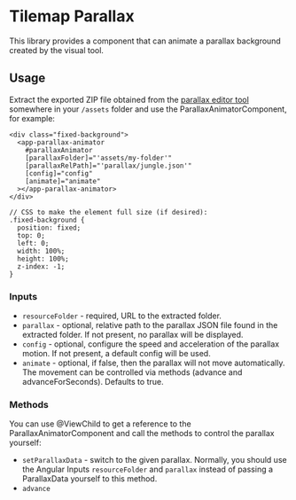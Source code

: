 # Tilemap Parallax

This library provides a component that can animate a parallax background created by the visual tool.

## Usage

Extract the exported ZIP file obtained from the [parallax editor tool](https://github.com/kevincentius/tile-parallax) somewhere in your `/assets` folder and use the ParallaxAnimatorComponent, for example:

```
<div class="fixed-background">
  <app-parallax-animator
    #parallaxAnimator
    [parallaxFolder]="'assets/my-folder'"
    [parallaxRelPath]="'parallax/jungle.json'"
    [config]="config"
    [animate]="animate"
  ></app-parallax-animator>
</div>
```

```
// CSS to make the element full size (if desired):
.fixed-background {
  position: fixed;
  top: 0;
  left: 0;
  width: 100%;
  height: 100%;
  z-index: -1;
}
```
### Inputs

- `resourceFolder` - required, URL to the extracted folder.
- `parallax` - optional, relative path to the parallax JSON file found in the extracted folder. If not present, no parallax will be displayed.
- `config` - optional, configure the speed and acceleration of the parallax motion. If not present, a default config will be used.
- `animate` - optional, if false, then the parallax will not move automatically. The movement can be controlled via methods (advance and advanceForSeconds). Defaults to true.


### Methods

You can use @ViewChild to get a reference to the ParallaxAnimatorComponent and call the methods to control the parallax yourself:

- `setParallaxData` - switch to the given parallax. Normally, you should use the Angular Inputs `resourceFolder` and `parallax` instead of passing a ParallaxData yourself to this method.
- `advance`
